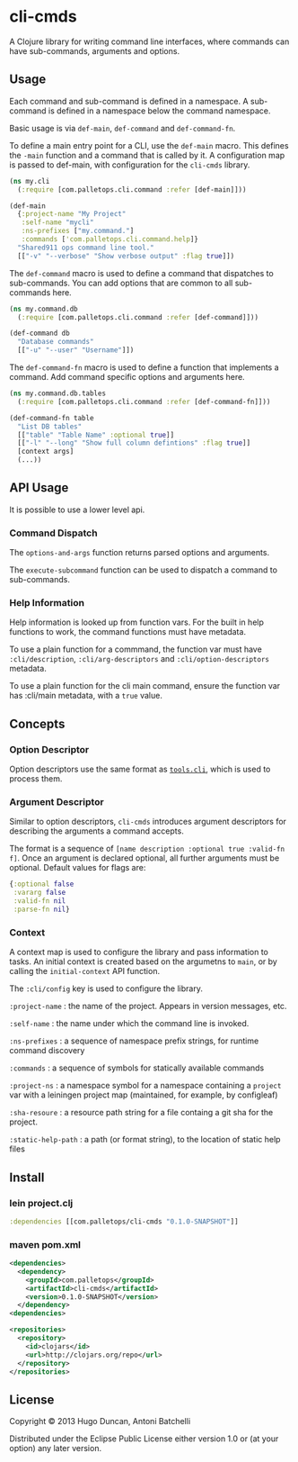 # cli-cmds

A Clojure library for writing command line interfaces, where
commands can have sub-commands, arguments and options.

## Usage

Each command and sub-command is defined in a namespace. A sub-command
is defined in a namespace below the command namespace.

Basic usage is via `def-main`, `def-command` and `def-command-fn`.

To define a main entry point for a CLI, use the `def-main` macro.
This defines the `-main` function and a command that is called by it.
A configuration map is passed to def-main, with configuration for the
`cli-cmds` library.


```clj
(ns my.cli
  (:require [com.palletops.cli.command :refer [def-main]]))

(def-main
  {:project-name "My Project"
   :self-name "mycli"
   :ns-prefixes ["my.command."]
   :commands ['com.palletops.cli.command.help]}
  "Shared911 ops command line tool."
  [["-v" "--verbose" "Show verbose output" :flag true]])
```

The `def-command` macro is used to define a command that dispatches to
sub-commands.  You can add options that are common to all sub-commands
here.

```clj
(ns my.command.db
  (:require [com.palletops.cli.command :refer [def-command]]))

(def-command db
  "Database commands"
  [["-u" "--user" "Username"]])
```

The `def-command-fn` macro is used to define a function that
implements a command.  Add command specific options and arguments
here.

```clj
(ns my.command.db.tables
  (:require [com.palletops.cli.command :refer [def-command-fn]]))

(def-command-fn table
  "List DB tables"
  [["table" "Table Name" :optional true]]
  [["-l" "--long" "Show full column defintions" :flag true]]
  [context args]
  (...))
```

## API Usage

It is possible to use a lower level api.

### Command Dispatch

The `options-and-args` function returns parsed options and arguments.

The `execute-subcommand` function can be used to dispatch a command to
sub-commands.

### Help Information

Help information is looked up from function vars.  For the built in
help functions to work, the command functions must have metadata.

To use a plain function for a commmand, the function var must have
`:cli/description`, `:cli/arg-descriptors` and
`:cli/option-descriptors` metadata.

To use a plain function for the cli main command, ensure the function var has
:cli/main metadata, with a `true` value.

## Concepts

### Option Descriptor

Option descriptors use the same format as [`tools.cli`][tools.cli],
which is used to process them.

### Argument Descriptor

Similar to option descriptors, `cli-cmds` introduces argument
descriptors for describing the arguments a command accepts.

The format is a sequence of
`[name description :optional true :valid-fn f]`.  Once an argument
is declared optional, all further arguments must be optional.  Default values
for flags are:

```clj
{:optional false
 :vararg false
 :valid-fn nil
 :parse-fn nil}
```

### Context

A context map is used to configure the library and pass information to
tasks.  An initial context is created based on the argumetns to
`main`, or by calling the `initial-context` API function.

The `:cli/config` key is used to configure the library.

`:project-name`
: the name of the project.  Appears in version messages, etc.

`:self-name`
: the name under which the command line is invoked.

`:ns-prefixes`
: a sequence of namespace prefix strings, for runtime command discovery

`:commands`
: a sequence of symbols for statically available commands

`:project-ns`
: a namespace symbol for a namespace containing a `project` var with a
  leiningen project map (maintained, for example, by configleaf)

`:sha-resoure`
: a resource path string for a file containg a git sha for the project.

`:static-help-path`
: a path (or format string), to the location of static help files

## Install

### lein project.clj

```clojure
:dependencies [[com.palletops/cli-cmds "0.1.0-SNAPSHOT"]]
```

### maven pom.xml

```xml
<dependencies>
  <dependency>
    <groupId>com.palletops</groupId>
    <artifactId>cli-cmds</artifactId>
    <version>0.1.0-SNAPSHOT</version>
  </dependency>
<dependencies>

<repositories>
  <repository>
    <id>clojars</id>
    <url>http://clojars.org/repo</url>
  </repository>
</repositories>
```

## License

Copyright © 2013 Hugo Duncan, Antoni Batchelli

Distributed under the Eclipse Public License either version 1.0 or (at
your option) any later version.

[tools.cli]: https://github.com/clojure/tools.cli
